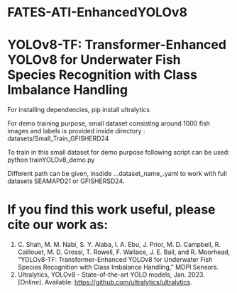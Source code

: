 # FATES-ATI-EnhancedYOLOv8
# YOLOv8-TF: Transformer-Enhanced YOLOv8 for Underwater Fish Species Recognition with Class Imbalance Handling

For installing dependencies, pip install ultralytics

For demo training purpose, small dataset consisting around 1000 fish images and labels is provided inside directory : datasets/Small_Train_GFISHERD24

To train in this small dataset for demo purpose following script can be used:
python trainYOLOv8_demo.py

Different path can be given, insdide ...dataset_name_.yaml to work with full datasets SEAMAPD21 or GFISHERSD24.



# If you find this work useful, please cite our work as:
1. C. Shah, M. M. Nabi, S. Y. Alaba, I. A. Ebu, J. Prior, M. D. Campbell, R. Caillouet, M. D. Grossi, T. Rowell, F. Wallace, J. E. Ball, and R. Moorhead, “YOLOv8-TF: Transformer-Enhanced YOLOv8 for Underwater Fish Species Recognition with Class Imbalance Handling,” MDPI Sensors.
2. Ultralytics, YOLOv8 - State-of-the-art YOLO models, Jan. 2023. [Online]. Available: https://github.com/ultralytics/ultralytics.


